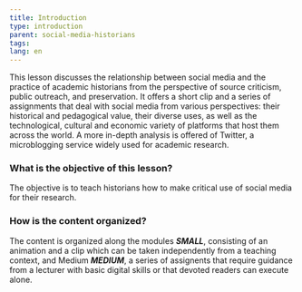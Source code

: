 ```yaml
---
title: Introduction
type: introduction
parent: social-media-historians
tags:
lang: en
---
```

This lesson discusses the relationship between social media and the practice of academic historians from the perspective of source criticism, public outreach, and preservation. It offers a short clip and a series of assignments that deal with social media from various perspectives: their historical and pedagogical value, their diverse uses, as well as the technological, cultural and economic variety of platforms that host them across the world. 
A more in-depth analysis is offered of Twitter, a microblogging service widely used for academic research.
<!-- more -->

### What is the objective of this lesson?
<!-- section-contents -->

The objective is to teach historians how to make critical use of social media for their research. 

<!-- section -->

### How is the content organized?
<!-- section-contents -->

The content is organized along the modules ***SMALL***, consisting of an animation and a clip which can be taken independently from a teaching context, and Medium ***MEDIUM***, a series of assignents that require guidance from a lecturer with basic digital skills or that devoted readers can execute alone.

<!-- more -->

